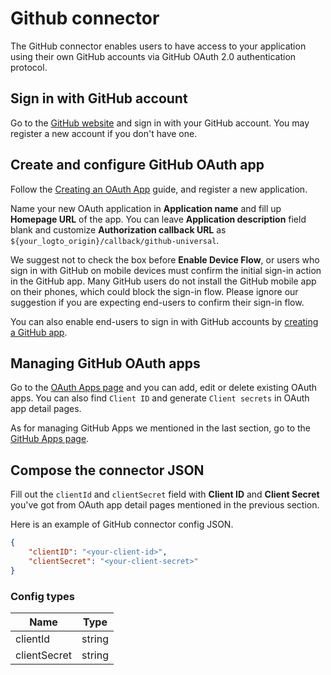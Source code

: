 # Github connector

The GitHub connector enables users to have access to your application using their own GitHub accounts via GitHub OAuth 2.0 authentication protocol.

## Sign in with GitHub account

Go to the [GitHub website](https://github.com/) and sign in with your GitHub account. You may register a new account if you don't have one.

## Create and configure GitHub OAuth app

Follow the [Creating an OAuth App](https://docs.github.com/en/developers/apps/building-oauth-apps/creating-an-oauth-app) guide, and register a new application.

Name your new OAuth application in **Application name** and fill up **Homepage URL** of the app.
You can leave **Application description** field blank and customize **Authorization callback URL** as `${your_logto_origin}/callback/github-universal`.

We suggest not to check the box before **Enable Device Flow**, or users who sign in with GitHub on mobile devices must confirm the initial sign-in action in the GitHub app. Many GitHub users do not install the GitHub mobile app on their phones, which could block the sign-in flow. Please ignore our suggestion if you are expecting end-users to confirm their sign-in flow.

You can also enable end-users to sign in with GitHub accounts by [creating a GitHub app](https://docs.github.com/en/developers/apps/building-github-apps/creating-a-github-app).

## Managing GitHub OAuth apps

Go to the [OAuth Apps page](https://github.com/settings/developers) and you can add, edit or delete existing OAuth apps.
You can also find `Client ID` and generate `Client secrets` in OAuth app detail pages.

As for managing GitHub Apps we mentioned in the last section, go to the [GitHub Apps page](https://github.com/settings/apps).

## Compose the connector JSON

Fill out the `clientId` and `clientSecret` field with **Client ID** and **Client Secret** you've got from OAuth app detail pages mentioned in the previous section.

Here is an example of GitHub connector config JSON.

```json
{
    "clientID": "<your-client-id>",
    "clientSecret": "<your-client-secret>"
}
```

### Config types

| Name         | Type   |
|--------------|--------|
| clientId     | string |
| clientSecret | string |
